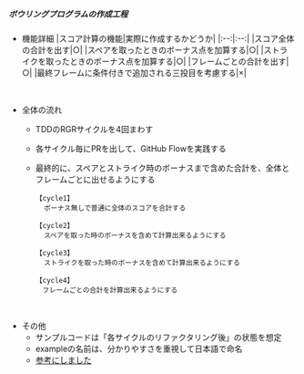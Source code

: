 ##### ボウリングプログラムの作成工程
  - 機能詳細
    |スコア計算の機能|実際に作成するかどうか|
    |:--:|:--:|
    |スコア全体の合計を出す|○|
    |スペアを取ったときのボーナス点を加算する|○|
    |ストライクを取ったときのボーナス点を加算する|○|
    |フレームごとの合計を出す|○|
    |最終フレームに条件付きで追加される三投目を考慮する|×|
  <br>

  - 全体の流れ  
    - TDDのRGRサイクルを4回まわす  
    - 各サイクル毎にPRを出して、GitHub Flowを実践する  
    - 最終的に、スペアとストライク時のボーナスまで含めた合計を、全体とフレームごとに出せるようにする
    
          【cycle1】  
            ボーナス無しで普通に全体のスコアを合計する
          
          【cycle2】  
            スペアを取った時のボーナスを含めて計算出来るようにする
          
          【cycle3】  
            ストライクを取った時のボーナスを含めて計算出来るようにする  
          
          【cycle4】  
          　フレームごとの合計を計算出来るようにする
    
  <br>

  - その他  
    - サンプルコードは「各サイクルのリファクタリング後」の状態を想定
    - exampleの名前は、分かりやすさを重視して日本語で命名  
    - [参考にしました](https://thinkit.co.jp/series/5164)